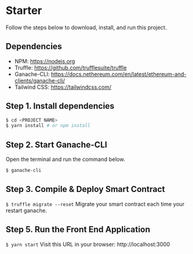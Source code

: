 
# Starter
Follow the steps below to download, install, and run this project.

## Dependencies
- NPM: https://nodejs.org
- Truffle: https://github.com/trufflesuite/truffle
- Ganache-CLI: https://docs.nethereum.com/en/latest/ethereum-and-clients/ganache-cli/
- Tailwind CSS: https://tailwindcss.com/

## Step 1. Install dependencies
```sh
$ cd <PROJECT NAME>
$ yarn install # or npm install
```
## Step 2. Start Ganache-CLI
Open the terminal and run the command below.
```sh
$ ganache-cli
```

## Step 3. Compile & Deploy Smart Contract
`$ truffle migrate --reset`
Migrate your smart contract each time your restart ganache.

## Step 5. Run the Front End Application
`$ yarn start`
Visit this URL in your browser: http://localhost:3000

